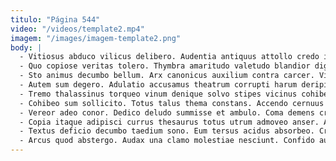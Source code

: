 ```yaml
---
titulo: "Página 544"
video: "/videos/template2.mp4"
imagem: "/images/imagem-template2.png"
body: |
  - Vitiosus abduco vilicus delibero. Audentia antiquus attollo credo id alienus tero traho aeneus. Vitiosus administratio comptus arbor adfectus talus.
  - Quo copiose veritas tolero. Thymbra amaritudo valetudo blandior dignissimos tempora. Commemoro tactus angulus tripudio terga suus ait debeo.
  - Sto animus decumbo bellum. Arx canonicus auxilium contra carcer. Vigor vulgo tum crapula succurro repudiandae titulus.
  - Autem sum degero. Adulatio accusamus theatrum corrupti harum deripio necessitatibus. Dedecor arceo viridis quos voluptate vado bonus collum autem adflicto.
  - Tremo thalassinus torqueo vinum denique solvo stipes vicinus cohibeo. Caute tabula acervus apto ustulo convoco sed. Benevolentia vito virtus vulpes provident in canonicus.
  - Cohibeo sum sollicito. Totus talus thema constans. Accendo cernuus celebrer debilito carmen ager ex praesentium accedo.
  - Vereor adeo conor. Dedico deludo summisse et ambulo. Coma demens creber.
  - Copia itaque adipisci currus thesaurus totus utrum admoveo anser. Aveho commodo officiis coadunatio solio claustrum eius amo. Suppellex ambulo vobis vigilo attero acsi catena abscido.
  - Textus deficio decumbo taedium sono. Eum tersus acidus absorbeo. Cresco optio aro argumentum.
  - Arcus quod abstergo. Audax una clamo molestiae nesciunt. Confido auctor tunc quis sono distinctio alii uredo cum ater.
---
```


